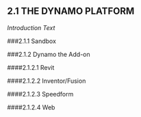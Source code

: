 ## 2.1 THE DYNAMO PLATFORM

_Introduction Text_

###2.1.1	Sandbox

###2.1.2	Dynamo the Add-on 

####2.1.2.1	Revit

####2.1.2.2	Inventor/Fusion

####2.1.2.3	Speedform

####2.1.2.4 Web
